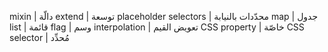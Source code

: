 mixin | دالّة
extend | توسعة
placeholder selectors | محدّدات بالنيابة
map | جدول
list | قائمة
flag | وسم
interpolation | تعويض القيم
CSS property | خاصّة CSS
selector | مُحدِّد
